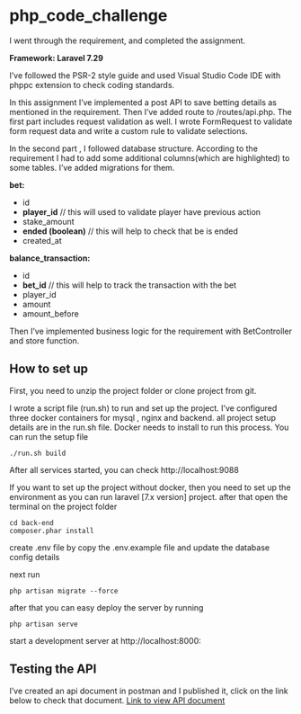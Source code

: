 # php_code_challenge

I went through the requirement, and completed the assignment.

<b>Framework: Laravel 7.29</b>

I’ve followed the PSR-2 style guide and used Visual Studio Code IDE with phppc extension to check coding standards.

In this assignment I’ve implemented a post API to save betting details as mentioned in the requirement. Then I’ve added route to /routes/api.php. The first part includes request validation as well. I wrote FormRequest to validate form request data and write a custom rule to validate selections.

In the second part , I followed database structure. According to the requirement I had to add some additional columns(which are highlighted) to some tables. I’ve added migrations for them.

<b>bet:</b>
- id
- <b>player_id</b> // this will used to validate player have previous action
- stake_amount
- <b>ended (boolean)</b> // this will help to check that be is ended
- created_at

<b>balance_transaction:</b>
- id 
- <b>bet_id</b>   // this will help to track the transaction with the bet
- player_id 
- amount 
- amount_before

Then I’ve implemented business logic for the requirement with BetController and store function.

## How to set up

First, you need to unzip the project folder or clone project from git.

I wrote a script file (run.sh) to run and set up the project.  I’ve configured three docker containers for mysql , nginx and backend. all project setup details are in the run.sh file.  Docker needs to install to run this process.
You can run the setup file

`./run.sh build `

After all services started, you can check http://localhost:9088

If you want to set up the project without docker, then you need to set up  the environment as you can run laravel [7.x version] project. after that open the terminal on the project folder
```
cd back-end
composer.phar install
```
create .env file by copy the .env.example file and update the database config details

next run 

`php artisan migrate --force`

after that you can easy deploy the server  by running

`php artisan serve`

start a development server at http://localhost:8000:


## Testing the API

I’ve created an api document in postman and I published it, click on the link below to check that document.
[Link to view API document](https://documenter.getpostman.com/view/8491210/TVmMex9W)
